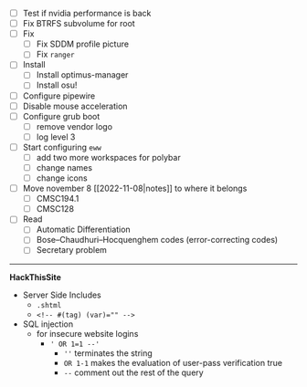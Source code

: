 
- [ ] Test if nvidia performance is back
- [ ] Fix BTRFS subvolume for root
- [ ] Fix
	- [ ] Fix SDDM profile picture
	- [ ] Fix `ranger`
- [ ] Install
	- [ ] Install optimus-manager
	- [ ] Install osu!
- [ ] Configure pipewire 
- [ ] Disable mouse acceleration
- [ ] Configure grub boot
	- [ ] remove vendor logo
	- [ ] log level 3
- [ ] Start configuring `eww`
	- [ ] add two more workspaces for polybar
	- [ ] change names
	- [ ] change icons
- [ ] Move  november 8 [[2022-11-08|notes]] to where it belongs
	- [ ] CMSC194.1
	- [ ] CMSC128
- [ ] Read
	- [ ] Automatic Differentiation
	- [ ] Bose–Chaudhuri–Hocquenghem codes (error-correcting codes)
	- [ ] Secretary problem

---
**HackThisSite**
 - Server Side Includes
	 - `.shtml`
	 - `<!-- #(tag) (var)="" -->`
 - SQL injection
	 - for insecure website logins
		 - `' OR 1=1 --'`
			 - `''` terminates the string
			 - `OR 1-1` makes the evaluation of user-pass verification true
			 - `--` comment out the rest of the query